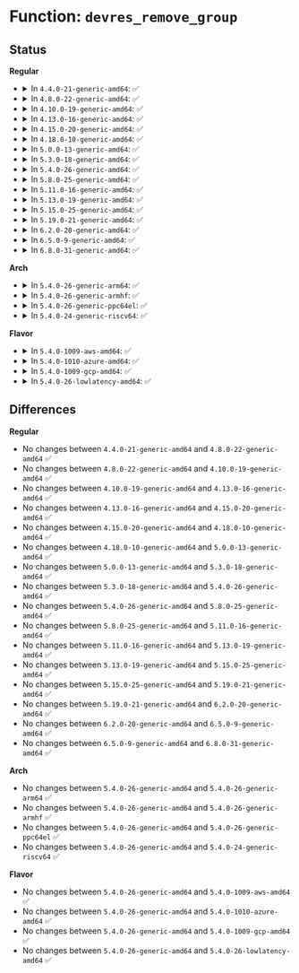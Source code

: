# Function: <code>devres_remove_group</code>

## Status
<b>Regular</b>
<ul>
<li>
<details>
<summary>In <code>4.4.0-21-generic-amd64</code>: ✅</summary>

```c
void devres_remove_group(struct device * dev, void * id)
```

```json
{
  "name": "devres_remove_group",
  "collision_type": "Unique Global",
  "inline_type": "No",
  "funcs": [
    {
      "addr": 18446744071584413408,
      "name": "devres_remove_group",
      "external": true,
      "loc": "drivers/base/devres.c:616",
      "file": "drivers/base/devres.c",
      "inline": "seen, unknown",
      "caller_inline": [],
      "caller_func": [
        "drivers/base/component.c:component_bind_all",
        "drivers/ata/libata-core.c:ata_host_alloc",
        "drivers/ata/libata-sff.c:ata_pci_sff_prepare_host",
        "drivers/ata/libata-sff.c:ata_pci_sff_activate_host",
        "drivers/ata/libata-sff.c:ata_pci_init_one"
      ]
    }
  ],
  "symbols": [
    {
      "addr": 18446744071584413408,
      "name": "devres_remove_group",
      "section": ".text",
      "bind": "STB_GLOBAL",
      "size": 227
    }
  ]
}
```
</details>
</li>
<li>
<details>
<summary>In <code>4.8.0-22-generic-amd64</code>: ✅</summary>

```c
void devres_remove_group(struct device * dev, void * id)
```

```json
{
  "name": "devres_remove_group",
  "collision_type": "Unique Global",
  "inline_type": "No",
  "funcs": [
    {
      "addr": 18446744071584748720,
      "name": "devres_remove_group",
      "external": true,
      "loc": "drivers/base/devres.c:616",
      "file": "drivers/base/devres.c",
      "inline": "seen, unknown",
      "caller_inline": [],
      "caller_func": [
        "drivers/base/component.c:component_bind_all",
        "drivers/ata/libata-core.c:ata_host_alloc",
        "drivers/ata/libata-sff.c:ata_pci_init_one",
        "drivers/ata/libata-sff.c:ata_pci_sff_activate_host",
        "drivers/ata/libata-sff.c:ata_pci_sff_prepare_host"
      ]
    }
  ],
  "symbols": [
    {
      "addr": 18446744071584748720,
      "name": "devres_remove_group",
      "section": ".text",
      "bind": "STB_GLOBAL",
      "size": 238
    }
  ]
}
```
</details>
</li>
<li>
<details>
<summary>In <code>4.10.0-19-generic-amd64</code>: ✅</summary>

```c
void devres_remove_group(struct device * dev, void * id)
```

```json
{
  "name": "devres_remove_group",
  "collision_type": "Unique Global",
  "inline_type": "No",
  "funcs": [
    {
      "addr": 18446744071584938816,
      "name": "devres_remove_group",
      "external": true,
      "loc": "drivers/base/devres.c:617",
      "file": "drivers/base/devres.c",
      "inline": "seen, unknown",
      "caller_inline": [],
      "caller_func": [
        "drivers/base/component.c:component_bind_all",
        "drivers/ata/libata-core.c:ata_host_alloc",
        "drivers/ata/libata-sff.c:ata_pci_init_one",
        "drivers/ata/libata-sff.c:ata_pci_sff_activate_host",
        "drivers/ata/libata-sff.c:ata_pci_sff_prepare_host"
      ]
    }
  ],
  "symbols": [
    {
      "addr": 18446744071584938816,
      "name": "devres_remove_group",
      "section": ".text",
      "bind": "STB_GLOBAL",
      "size": 238
    }
  ]
}
```
</details>
</li>
<li>
<details>
<summary>In <code>4.13.0-16-generic-amd64</code>: ✅</summary>

```c
void devres_remove_group(struct device * dev, void * id)
```

```json
{
  "name": "devres_remove_group",
  "collision_type": "Unique Global",
  "inline_type": "No",
  "funcs": [
    {
      "addr": 18446744071585023248,
      "name": "devres_remove_group",
      "external": true,
      "loc": "drivers/base/devres.c:617",
      "file": "drivers/base/devres.c",
      "inline": "seen, unknown",
      "caller_inline": [],
      "caller_func": [
        "drivers/base/component.c:component_bind_all",
        "drivers/ata/libata-core.c:ata_host_alloc",
        "drivers/ata/libata-sff.c:ata_pci_init_one",
        "drivers/ata/libata-sff.c:ata_pci_sff_activate_host",
        "drivers/ata/libata-sff.c:ata_pci_sff_prepare_host"
      ]
    }
  ],
  "symbols": [
    {
      "addr": 18446744071585023248,
      "name": "devres_remove_group",
      "section": ".text",
      "bind": "STB_GLOBAL",
      "size": 202
    }
  ]
}
```
</details>
</li>
<li>
<details>
<summary>In <code>4.15.0-20-generic-amd64</code>: ✅</summary>

```c
void devres_remove_group(struct device * dev, void * id)
```

```json
{
  "name": "devres_remove_group",
  "collision_type": "Unique Global",
  "inline_type": "No",
  "funcs": [
    {
      "addr": 18446744071585445856,
      "name": "devres_remove_group",
      "external": true,
      "loc": "drivers/base/devres.c:617",
      "file": "drivers/base/devres.c",
      "inline": "seen, unknown",
      "caller_inline": [],
      "caller_func": [
        "drivers/base/component.c:component_bind_all",
        "drivers/ata/libata-core.c:ata_host_alloc",
        "drivers/ata/libata-sff.c:ata_pci_init_one",
        "drivers/ata/libata-sff.c:ata_pci_sff_activate_host",
        "drivers/ata/libata-sff.c:ata_pci_sff_prepare_host"
      ]
    }
  ],
  "symbols": [
    {
      "addr": 18446744071585445856,
      "name": "devres_remove_group",
      "section": ".text",
      "bind": "STB_GLOBAL",
      "size": 202
    }
  ]
}
```
</details>
</li>
<li>
<details>
<summary>In <code>4.18.0-10-generic-amd64</code>: ✅</summary>

```c
void devres_remove_group(struct device * dev, void * id)
```

```json
{
  "name": "devres_remove_group",
  "collision_type": "Unique Global",
  "inline_type": "No",
  "funcs": [
    {
      "addr": 18446744071585689056,
      "name": "devres_remove_group",
      "external": true,
      "loc": "drivers/base/devres.c:621",
      "file": "drivers/base/devres.c",
      "inline": "seen, unknown",
      "caller_inline": [],
      "caller_func": [
        "drivers/base/component.c:component_bind_all",
        "drivers/ata/libata-core.c:ata_host_alloc",
        "drivers/ata/libata-sff.c:ata_pci_init_one",
        "drivers/ata/libata-sff.c:ata_pci_sff_activate_host",
        "drivers/ata/libata-sff.c:ata_pci_sff_prepare_host"
      ]
    }
  ],
  "symbols": [
    {
      "addr": 18446744071585689056,
      "name": "devres_remove_group",
      "section": ".text",
      "bind": "STB_GLOBAL",
      "size": 202
    }
  ]
}
```
</details>
</li>
<li>
<details>
<summary>In <code>5.0.0-13-generic-amd64</code>: ✅</summary>

```c
void devres_remove_group(struct device * dev, void * id)
```

```json
{
  "name": "devres_remove_group",
  "collision_type": "Unique Global",
  "inline_type": "No",
  "funcs": [
    {
      "addr": 18446744071585819264,
      "name": "devres_remove_group",
      "external": true,
      "loc": "drivers/base/devres.c:629",
      "file": "drivers/base/devres.c",
      "inline": "seen, unknown",
      "caller_inline": [],
      "caller_func": [
        "drivers/base/component.c:component_bind_all",
        "drivers/ata/libata-core.c:ata_host_alloc",
        "drivers/ata/libata-sff.c:ata_pci_init_one",
        "drivers/ata/libata-sff.c:ata_pci_sff_activate_host",
        "drivers/ata/libata-sff.c:ata_pci_sff_prepare_host"
      ]
    }
  ],
  "symbols": [
    {
      "addr": 18446744071585819264,
      "name": "devres_remove_group",
      "section": ".text",
      "bind": "STB_GLOBAL",
      "size": 202
    }
  ]
}
```
</details>
</li>
<li>
<details>
<summary>In <code>5.3.0-18-generic-amd64</code>: ✅</summary>

```c
void devres_remove_group(struct device * dev, void * id)
```

```json
{
  "name": "devres_remove_group",
  "collision_type": "Unique Global",
  "inline_type": "No",
  "funcs": [
    {
      "addr": 18446744071586052896,
      "name": "devres_remove_group",
      "external": true,
      "loc": "drivers/base/devres.c:629",
      "file": "drivers/base/devres.c",
      "inline": "seen, unknown",
      "caller_inline": [],
      "caller_func": [
        "drivers/base/component.c:component_bind_all",
        "drivers/ata/libata-core.c:ata_host_alloc",
        "drivers/ata/libata-sff.c:ata_pci_init_one",
        "drivers/ata/libata-sff.c:ata_pci_sff_activate_host",
        "drivers/ata/libata-sff.c:ata_pci_sff_prepare_host"
      ]
    }
  ],
  "symbols": [
    {
      "addr": 18446744071586052896,
      "name": "devres_remove_group",
      "section": ".text",
      "bind": "STB_GLOBAL",
      "size": 252
    }
  ]
}
```
</details>
</li>
<li>
<details>
<summary>In <code>5.4.0-26-generic-amd64</code>: ✅</summary>

```c
void devres_remove_group(struct device * dev, void * id)
```

```json
{
  "name": "devres_remove_group",
  "collision_type": "Unique Global",
  "inline_type": "No",
  "funcs": [
    {
      "addr": 18446744071586200944,
      "name": "devres_remove_group",
      "external": true,
      "loc": "drivers/base/devres.c:629",
      "file": "drivers/base/devres.c",
      "inline": "seen, unknown",
      "caller_inline": [],
      "caller_func": [
        "drivers/base/component.c:component_bind_all",
        "drivers/ata/libata-core.c:ata_host_alloc",
        "drivers/ata/libata-sff.c:ata_pci_init_one",
        "drivers/ata/libata-sff.c:ata_pci_sff_activate_host",
        "drivers/ata/libata-sff.c:ata_pci_sff_prepare_host"
      ]
    }
  ],
  "symbols": [
    {
      "addr": 18446744071586200944,
      "name": "devres_remove_group",
      "section": ".text",
      "bind": "STB_GLOBAL",
      "size": 227
    }
  ]
}
```
</details>
</li>
<li>
<details>
<summary>In <code>5.8.0-25-generic-amd64</code>: ✅</summary>

```c
void devres_remove_group(struct device * dev, void * id)
```

```json
{
  "name": "devres_remove_group",
  "collision_type": "Unique Global",
  "inline_type": "No",
  "funcs": [
    {
      "addr": 18446744071586963280,
      "name": "devres_remove_group",
      "external": true,
      "loc": "drivers/base/devres.c:629",
      "file": "drivers/base/devres.c",
      "inline": "seen, unknown",
      "caller_inline": [],
      "caller_func": [
        "drivers/base/component.c:component_bind",
        "drivers/ata/libata-core.c:ata_host_alloc",
        "drivers/ata/libata-sff.c:ata_pci_init_one",
        "drivers/ata/libata-sff.c:ata_pci_sff_activate_host",
        "drivers/ata/libata-sff.c:ata_pci_sff_prepare_host"
      ]
    }
  ],
  "symbols": [
    {
      "addr": 18446744071586963280,
      "name": "devres_remove_group",
      "section": ".text",
      "bind": "STB_GLOBAL",
      "size": 224
    }
  ]
}
```
</details>
</li>
<li>
<details>
<summary>In <code>5.11.0-16-generic-amd64</code>: ✅</summary>

```c
void devres_remove_group(struct device * dev, void * id)
```

```json
{
  "name": "devres_remove_group",
  "collision_type": "Unique Global",
  "inline_type": "No",
  "funcs": [
    {
      "addr": 18446744071587048608,
      "name": "devres_remove_group",
      "external": true,
      "loc": "drivers/base/devres.c:645",
      "file": "drivers/base/devres.c",
      "inline": "seen, unknown",
      "caller_inline": [],
      "caller_func": [
        "drivers/base/component.c:component_bind",
        "drivers/ata/libata-core.c:ata_host_alloc",
        "drivers/ata/libata-sff.c:ata_pci_init_one",
        "drivers/ata/libata-sff.c:ata_pci_sff_activate_host",
        "drivers/ata/libata-sff.c:ata_pci_sff_prepare_host"
      ]
    }
  ],
  "symbols": [
    {
      "addr": 18446744071587048608,
      "name": "devres_remove_group",
      "section": ".text",
      "bind": "STB_GLOBAL",
      "size": 224
    }
  ]
}
```
</details>
</li>
<li>
<details>
<summary>In <code>5.13.0-19-generic-amd64</code>: ✅</summary>

```c
void devres_remove_group(struct device * dev, void * id)
```

```json
{
  "name": "devres_remove_group",
  "collision_type": "Unique Global",
  "inline_type": "No",
  "funcs": [
    {
      "addr": 18446744071586932400,
      "name": "devres_remove_group",
      "external": true,
      "loc": "drivers/base/devres.c:645",
      "file": "drivers/base/devres.c",
      "inline": "seen, unknown",
      "caller_inline": [],
      "caller_func": [
        "drivers/base/component.c:component_bind",
        "drivers/ata/libata-core.c:ata_host_alloc",
        "drivers/ata/libata-sff.c:ata_pci_init_one",
        "drivers/ata/libata-sff.c:ata_pci_sff_activate_host",
        "drivers/ata/libata-sff.c:ata_pci_sff_prepare_host"
      ]
    }
  ],
  "symbols": [
    {
      "addr": 18446744071586932400,
      "name": "devres_remove_group",
      "section": ".text",
      "bind": "STB_GLOBAL",
      "size": 224
    }
  ]
}
```
</details>
</li>
<li>
<details>
<summary>In <code>5.15.0-25-generic-amd64</code>: ✅</summary>

```c
void devres_remove_group(struct device * dev, void * id)
```

```json
{
  "name": "devres_remove_group",
  "collision_type": "Unique Global",
  "inline_type": "No",
  "funcs": [
    {
      "addr": 18446744071587500624,
      "name": "devres_remove_group",
      "external": true,
      "loc": "drivers/base/devres.c:630",
      "file": "drivers/base/devres.c",
      "inline": "seen, unknown",
      "caller_inline": [],
      "caller_func": [
        "drivers/base/component.c:component_bind",
        "drivers/ata/libata-core.c:ata_host_alloc",
        "drivers/ata/libata-sff.c:ata_pci_init_one",
        "drivers/ata/libata-sff.c:ata_pci_sff_activate_host",
        "drivers/ata/libata-sff.c:ata_pci_sff_prepare_host"
      ]
    }
  ],
  "symbols": [
    {
      "addr": 18446744071587500624,
      "name": "devres_remove_group",
      "section": ".text",
      "bind": "STB_GLOBAL",
      "size": 301
    }
  ]
}
```
</details>
</li>
<li>
<details>
<summary>In <code>5.19.0-21-generic-amd64</code>: ✅</summary>

```c
void devres_remove_group(struct device * dev, void * id)
```

```json
{
  "name": "devres_remove_group",
  "collision_type": "Unique Global",
  "inline_type": "No",
  "funcs": [
    {
      "addr": 18446744071588824608,
      "name": "devres_remove_group",
      "external": true,
      "loc": "drivers/base/devres.c:630",
      "file": "drivers/base/devres.c",
      "inline": "seen, unknown",
      "caller_inline": [],
      "caller_func": [
        "drivers/base/component.c:component_bind",
        "drivers/ata/libata-core.c:ata_host_alloc",
        "drivers/ata/libata-sff.c:ata_pci_init_one",
        "drivers/ata/libata-sff.c:ata_pci_sff_activate_host",
        "drivers/ata/libata-sff.c:ata_pci_sff_prepare_host"
      ]
    }
  ],
  "symbols": [
    {
      "addr": 18446744071588824608,
      "name": "devres_remove_group",
      "section": ".text",
      "bind": "STB_GLOBAL",
      "size": 328
    }
  ]
}
```
</details>
</li>
<li>
<details>
<summary>In <code>6.2.0-20-generic-amd64</code>: ✅</summary>

```c
void devres_remove_group(struct device * dev, void * id)
```

```json
{
  "name": "devres_remove_group",
  "collision_type": "Unique Global",
  "inline_type": "No",
  "funcs": [
    {
      "addr": 18446744071590324160,
      "name": "devres_remove_group",
      "external": true,
      "loc": "drivers/base/devres.c:635",
      "file": "drivers/base/devres.c",
      "inline": "seen, unknown",
      "caller_inline": [],
      "caller_func": [
        "drivers/base/component.c:component_bind",
        "drivers/ata/libata-core.c:ata_host_alloc",
        "drivers/ata/libata-sff.c:ata_pci_init_one",
        "drivers/ata/libata-sff.c:ata_pci_sff_activate_host",
        "drivers/ata/libata-sff.c:ata_pci_sff_prepare_host"
      ]
    }
  ],
  "symbols": [
    {
      "addr": 18446744071590324160,
      "name": "devres_remove_group",
      "section": ".text",
      "bind": "STB_GLOBAL",
      "size": 328
    }
  ]
}
```
</details>
</li>
<li>
<details>
<summary>In <code>6.5.0-9-generic-amd64</code>: ✅</summary>

```c
void devres_remove_group(struct device * dev, void * id)
```

```json
{
  "name": "devres_remove_group",
  "collision_type": "Unique Global",
  "inline_type": "No",
  "funcs": [
    {
      "addr": 18446744071590644144,
      "name": "devres_remove_group",
      "external": true,
      "loc": "drivers/base/devres.c:635",
      "file": "drivers/base/devres.c",
      "inline": "seen, unknown",
      "caller_inline": [],
      "caller_func": [
        "drivers/base/component.c:component_bind",
        "drivers/ata/libata-core.c:ata_host_alloc",
        "drivers/ata/libata-sff.c:ata_pci_init_one",
        "drivers/ata/libata-sff.c:ata_pci_sff_activate_host",
        "drivers/ata/libata-sff.c:ata_pci_sff_prepare_host"
      ]
    }
  ],
  "symbols": [
    {
      "addr": 18446744071590644144,
      "name": "devres_remove_group",
      "section": ".text",
      "bind": "STB_GLOBAL",
      "size": 368
    }
  ]
}
```
</details>
</li>
<li>
<details>
<summary>In <code>6.8.0-31-generic-amd64</code>: ✅</summary>

```c
void devres_remove_group(struct device * dev, void * id)
```

```json
{
  "name": "devres_remove_group",
  "collision_type": "Unique Global",
  "inline_type": "No",
  "funcs": [
    {
      "addr": 18446744071591004240,
      "name": "devres_remove_group",
      "external": true,
      "loc": "drivers/base/devres.c:635",
      "file": "drivers/base/devres.c",
      "inline": "seen, unknown",
      "caller_inline": [],
      "caller_func": [
        "drivers/base/component.c:component_bind",
        "drivers/ata/libata-core.c:ata_host_alloc",
        "drivers/ata/libata-sff.c:ata_pci_init_one",
        "drivers/ata/libata-sff.c:ata_pci_sff_activate_host",
        "drivers/ata/libata-sff.c:ata_pci_sff_prepare_host"
      ]
    }
  ],
  "symbols": [
    {
      "addr": 18446744071591004240,
      "name": "devres_remove_group",
      "section": ".text",
      "bind": "STB_GLOBAL",
      "size": 368
    }
  ]
}
```
</details>
</li>
</ul>
<b>Arch</b>
<ul>
<li>
<details>
<summary>In <code>5.4.0-26-generic-arm64</code>: ✅</summary>

```c
void devres_remove_group(struct device * dev, void * id)
```

```json
{
  "name": "devres_remove_group",
  "collision_type": "Unique Global",
  "inline_type": "No",
  "funcs": [
    {
      "addr": 18446603336499006624,
      "name": "devres_remove_group",
      "external": true,
      "loc": "drivers/base/devres.c:629",
      "file": "drivers/base/devres.c",
      "inline": "seen, unknown",
      "caller_inline": [],
      "caller_func": [
        "drivers/base/component.c:component_bind_all",
        "drivers/ata/libata-core.c:ata_host_alloc",
        "drivers/ata/libata-sff.c:ata_pci_init_one",
        "drivers/ata/libata-sff.c:ata_pci_sff_activate_host",
        "drivers/ata/libata-sff.c:ata_pci_sff_prepare_host",
        "drivers/ata/libahci_platform.c:ahci_platform_get_resources",
        "drivers/edac/altera_edac.c:altr_edac_a10_device_add"
      ]
    }
  ],
  "symbols": [
    {
      "addr": 18446603336499006624,
      "name": "devres_remove_group",
      "section": ".text",
      "bind": "STB_GLOBAL",
      "size": 328
    }
  ]
}
```
</details>
</li>
<li>
<details>
<summary>In <code>5.4.0-26-generic-armhf</code>: ✅</summary>

```c
void devres_remove_group(struct device * dev, void * id)
```

```json
{
  "name": "devres_remove_group",
  "collision_type": "Unique Global",
  "inline_type": "No",
  "funcs": [
    {
      "addr": 3231568168,
      "name": "devres_remove_group",
      "external": true,
      "loc": "drivers/base/devres.c:629",
      "file": "drivers/base/devres.c",
      "inline": "seen, unknown",
      "caller_inline": [],
      "caller_func": [
        "drivers/base/component.c:component_bind_all",
        "drivers/ata/libata-core.c:ata_host_alloc",
        "drivers/ata/libata-sff.c:ata_pci_init_one",
        "drivers/ata/libata-sff.c:ata_pci_sff_activate_host",
        "drivers/ata/libata-sff.c:ata_pci_sff_prepare_host",
        "drivers/ata/libahci_platform.c:ahci_platform_get_resources"
      ]
    }
  ],
  "symbols": [
    {
      "addr": 3231568168,
      "name": "devres_remove_group",
      "section": ".text",
      "bind": "STB_GLOBAL",
      "size": 260
    }
  ]
}
```
</details>
</li>
<li>
<details>
<summary>In <code>5.4.0-26-generic-ppc64el</code>: ✅</summary>

```c
void devres_remove_group(struct device * dev, void * id)
```

```json
{
  "name": "devres_remove_group",
  "collision_type": "Unique Global",
  "inline_type": "No",
  "funcs": [
    {
      "addr": 13835058055292162176,
      "name": "devres_remove_group",
      "external": true,
      "loc": "drivers/base/devres.c:629",
      "file": "drivers/base/devres.c",
      "inline": "seen, unknown",
      "caller_inline": [],
      "caller_func": [
        "drivers/base/component.c:component_bind_all",
        "drivers/ata/libata-core.c:ata_host_alloc",
        "drivers/ata/libata-sff.c:ata_pci_init_one",
        "drivers/ata/libata-sff.c:ata_pci_sff_activate_host",
        "drivers/ata/libata-sff.c:ata_pci_sff_prepare_host"
      ]
    }
  ],
  "symbols": [
    {
      "addr": 13835058055292162176,
      "name": "devres_remove_group",
      "section": ".text",
      "bind": "STB_GLOBAL",
      "size": 364
    }
  ]
}
```
</details>
</li>
<li>
<details>
<summary>In <code>5.4.0-24-generic-riscv64</code>: ✅</summary>

```c
void devres_remove_group(struct device * dev, void * id)
```

```json
{
  "name": "devres_remove_group",
  "collision_type": "Unique Global",
  "inline_type": "No",
  "funcs": [
    {
      "addr": 18446743936276374028,
      "name": "devres_remove_group",
      "external": true,
      "loc": "drivers/base/devres.c:629",
      "file": "drivers/base/devres.c",
      "inline": "seen, unknown",
      "caller_inline": [],
      "caller_func": [
        "drivers/base/component.c:component_bind_all",
        "drivers/ata/libata-core.c:ata_host_alloc",
        "drivers/ata/libata-sff.c:ata_pci_init_one",
        "drivers/ata/libata-sff.c:ata_pci_sff_activate_host",
        "drivers/ata/libata-sff.c:ata_pci_sff_prepare_host"
      ]
    }
  ],
  "symbols": [
    {
      "addr": 18446743936276374028,
      "name": "devres_remove_group",
      "section": ".text",
      "bind": "STB_GLOBAL",
      "size": 178
    }
  ]
}
```
</details>
</li>
</ul>
<b>Flavor</b>
<ul>
<li>
<details>
<summary>In <code>5.4.0-1009-aws-amd64</code>: ✅</summary>

```c
void devres_remove_group(struct device * dev, void * id)
```

```json
{
  "name": "devres_remove_group",
  "collision_type": "Unique Global",
  "inline_type": "No",
  "funcs": [
    {
      "addr": 18446744071585961152,
      "name": "devres_remove_group",
      "external": true,
      "loc": "drivers/base/devres.c:629",
      "file": "drivers/base/devres.c",
      "inline": "seen, unknown",
      "caller_inline": [],
      "caller_func": [
        "drivers/base/component.c:component_bind_all",
        "drivers/ata/libata-core.c:ata_host_alloc",
        "drivers/ata/libata-sff.c:ata_pci_init_one",
        "drivers/ata/libata-sff.c:ata_pci_sff_activate_host",
        "drivers/ata/libata-sff.c:ata_pci_sff_prepare_host"
      ]
    }
  ],
  "symbols": [
    {
      "addr": 18446744071585961152,
      "name": "devres_remove_group",
      "section": ".text",
      "bind": "STB_GLOBAL",
      "size": 227
    }
  ]
}
```
</details>
</li>
<li>
<details>
<summary>In <code>5.4.0-1010-azure-amd64</code>: ✅</summary>

```c
void devres_remove_group(struct device * dev, void * id)
```

```json
{
  "name": "devres_remove_group",
  "collision_type": "Unique Global",
  "inline_type": "No",
  "funcs": [
    {
      "addr": 18446744071585810416,
      "name": "devres_remove_group",
      "external": true,
      "loc": "drivers/base/devres.c:629",
      "file": "drivers/base/devres.c",
      "inline": "seen, unknown",
      "caller_inline": [],
      "caller_func": [
        "drivers/base/component.c:component_bind_all",
        "drivers/ata/libata-core.c:ata_host_alloc",
        "drivers/ata/libata-sff.c:ata_pci_init_one",
        "drivers/ata/libata-sff.c:ata_pci_sff_activate_host",
        "drivers/ata/libata-sff.c:ata_pci_sff_prepare_host"
      ]
    }
  ],
  "symbols": [
    {
      "addr": 18446744071585810416,
      "name": "devres_remove_group",
      "section": ".text",
      "bind": "STB_GLOBAL",
      "size": 227
    }
  ]
}
```
</details>
</li>
<li>
<details>
<summary>In <code>5.4.0-1009-gcp-amd64</code>: ✅</summary>

```c
void devres_remove_group(struct device * dev, void * id)
```

```json
{
  "name": "devres_remove_group",
  "collision_type": "Unique Global",
  "inline_type": "No",
  "funcs": [
    {
      "addr": 18446744071586150960,
      "name": "devres_remove_group",
      "external": true,
      "loc": "drivers/base/devres.c:629",
      "file": "drivers/base/devres.c",
      "inline": "seen, unknown",
      "caller_inline": [],
      "caller_func": [
        "drivers/base/component.c:component_bind_all",
        "drivers/ata/libata-core.c:ata_host_alloc",
        "drivers/ata/libata-sff.c:ata_pci_init_one",
        "drivers/ata/libata-sff.c:ata_pci_sff_activate_host",
        "drivers/ata/libata-sff.c:ata_pci_sff_prepare_host"
      ]
    }
  ],
  "symbols": [
    {
      "addr": 18446744071586150960,
      "name": "devres_remove_group",
      "section": ".text",
      "bind": "STB_GLOBAL",
      "size": 227
    }
  ]
}
```
</details>
</li>
<li>
<details>
<summary>In <code>5.4.0-26-lowlatency-amd64</code>: ✅</summary>

```c
void devres_remove_group(struct device * dev, void * id)
```

```json
{
  "name": "devres_remove_group",
  "collision_type": "Unique Global",
  "inline_type": "No",
  "funcs": [
    {
      "addr": 18446744071586259664,
      "name": "devres_remove_group",
      "external": true,
      "loc": "drivers/base/devres.c:629",
      "file": "drivers/base/devres.c",
      "inline": "seen, unknown",
      "caller_inline": [],
      "caller_func": [
        "drivers/base/component.c:component_bind_all",
        "drivers/ata/libata-core.c:ata_host_alloc",
        "drivers/ata/libata-sff.c:ata_pci_init_one",
        "drivers/ata/libata-sff.c:ata_pci_sff_activate_host",
        "drivers/ata/libata-sff.c:ata_pci_sff_prepare_host"
      ]
    }
  ],
  "symbols": [
    {
      "addr": 18446744071586259664,
      "name": "devres_remove_group",
      "section": ".text",
      "bind": "STB_GLOBAL",
      "size": 227
    }
  ]
}
```
</details>
</li>
</ul>

## Differences
<b>Regular</b>
<ul>
<li>
No changes between <code>4.4.0-21-generic-amd64</code> and <code>4.8.0-22-generic-amd64</code> ✅
</li>
<li>
No changes between <code>4.8.0-22-generic-amd64</code> and <code>4.10.0-19-generic-amd64</code> ✅
</li>
<li>
No changes between <code>4.10.0-19-generic-amd64</code> and <code>4.13.0-16-generic-amd64</code> ✅
</li>
<li>
No changes between <code>4.13.0-16-generic-amd64</code> and <code>4.15.0-20-generic-amd64</code> ✅
</li>
<li>
No changes between <code>4.15.0-20-generic-amd64</code> and <code>4.18.0-10-generic-amd64</code> ✅
</li>
<li>
No changes between <code>4.18.0-10-generic-amd64</code> and <code>5.0.0-13-generic-amd64</code> ✅
</li>
<li>
No changes between <code>5.0.0-13-generic-amd64</code> and <code>5.3.0-18-generic-amd64</code> ✅
</li>
<li>
No changes between <code>5.3.0-18-generic-amd64</code> and <code>5.4.0-26-generic-amd64</code> ✅
</li>
<li>
No changes between <code>5.4.0-26-generic-amd64</code> and <code>5.8.0-25-generic-amd64</code> ✅
</li>
<li>
No changes between <code>5.8.0-25-generic-amd64</code> and <code>5.11.0-16-generic-amd64</code> ✅
</li>
<li>
No changes between <code>5.11.0-16-generic-amd64</code> and <code>5.13.0-19-generic-amd64</code> ✅
</li>
<li>
No changes between <code>5.13.0-19-generic-amd64</code> and <code>5.15.0-25-generic-amd64</code> ✅
</li>
<li>
No changes between <code>5.15.0-25-generic-amd64</code> and <code>5.19.0-21-generic-amd64</code> ✅
</li>
<li>
No changes between <code>5.19.0-21-generic-amd64</code> and <code>6.2.0-20-generic-amd64</code> ✅
</li>
<li>
No changes between <code>6.2.0-20-generic-amd64</code> and <code>6.5.0-9-generic-amd64</code> ✅
</li>
<li>
No changes between <code>6.5.0-9-generic-amd64</code> and <code>6.8.0-31-generic-amd64</code> ✅
</li>
</ul>
<b>Arch</b>
<ul>
<li>
No changes between <code>5.4.0-26-generic-amd64</code> and <code>5.4.0-26-generic-arm64</code> ✅
</li>
<li>
No changes between <code>5.4.0-26-generic-amd64</code> and <code>5.4.0-26-generic-armhf</code> ✅
</li>
<li>
No changes between <code>5.4.0-26-generic-amd64</code> and <code>5.4.0-26-generic-ppc64el</code> ✅
</li>
<li>
No changes between <code>5.4.0-26-generic-amd64</code> and <code>5.4.0-24-generic-riscv64</code> ✅
</li>
</ul>
<b>Flavor</b>
<ul>
<li>
No changes between <code>5.4.0-26-generic-amd64</code> and <code>5.4.0-1009-aws-amd64</code> ✅
</li>
<li>
No changes between <code>5.4.0-26-generic-amd64</code> and <code>5.4.0-1010-azure-amd64</code> ✅
</li>
<li>
No changes between <code>5.4.0-26-generic-amd64</code> and <code>5.4.0-1009-gcp-amd64</code> ✅
</li>
<li>
No changes between <code>5.4.0-26-generic-amd64</code> and <code>5.4.0-26-lowlatency-amd64</code> ✅
</li>
</ul>
